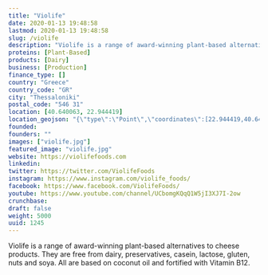 ```yaml
---
title: "Violife"
date: 2020-01-13 19:48:58
lastmod: 2020-01-13 19:48:58
slug: /violife
description: "Violife is a range of award-winning plant-based alternatives to cheese products. They are free from dairy, preservatives, casein, lactose, gluten, nuts and soya. All are based on coconut oil and fortified with Vitamin B12."
proteins: [Plant-Based]
products: [Dairy]
business: [Production]
finance_type: []
country: "Greece"
country_code: "GR"
city: "Thessaloniki"
postal_code: "546 31"
location: [40.640063, 22.944419]
location_geojson: "{\"type\":\"Point\",\"coordinates\":[22.944419,40.640063]}"
founded: 
founders: ""
images: ["violife.jpg"]
featured_image: "violife.jpg"
website: https://violifefoods.com
linkedin: 
twitter: https://twitter.com/ViolifeFoods
instagram: https://www.instagram.com/violife_foods/
facebook: https://www.facebook.com/ViolifeFoods/
youtube: https://www.youtube.com/channel/UCbomgKQqQ1W5jI3XJ7I-2ow
crunchbase: 
draft: false
weight: 5000
uuid: 1245
---
```

Violife is a range of award-winning plant-based alternatives to cheese products. They are free from dairy, preservatives, casein, lactose, gluten, nuts and soya. All are based on coconut oil and fortified with Vitamin B12.

